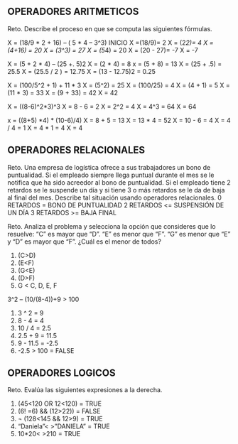 ## OPERADORES ARITMETICOS
Reto. Describe el proceso en que se computa las siguientes fórmulas.

X = (18/9 * 2 + 16) – ( 5 * 4 – 3^3)
INICIO
X =(18/9)= 2
X = (2*2)= 4
X = (4+16) = 20
X = (3^3) = 27
X = (5*4) = 20
X = (20 - 27)= -7
X = -7

X = (5 + 2 * 4) – (25 +. 5)2
X = (2 * 4) = 8
x = (5 + 8) = 13
X = (25 + .5) = 25.5
X = (25.5 / 2 ) = 12.75
X = (13 - 12.75)2 = 0.25


X = (100/5^2 + 1) + 11 * 3
X = (5^2) = 25
X = (100/25) = 4
X = (4 + 1) = 5
X = (11 * 3) = 33
X = (9 + 33) = 42
X = 42


X = ((8-6)^2*3)^3
X = 8 - 6 = 2
X = 2^2 = 4
X = 4^3 = 64
X = 64

x = ((8+5) *4) * (10-6)/4) 
X = 8 + 5 = 13
X = 13 * 4 = 52
X = 10 - 6 = 4
X = 4 / 4 = 1
X = 4 * 1 = 4
X = 4


## OPERADORES RELACIONALES
Reto. Una empresa de logística ofrece a sus trabajadores un bono de
puntualidad. Si el empleado siempre llega puntual durante el mes se le
notifica que ha sido acreedor al bono de puntualidad. Si el empleado tiene
2 retardos se le suspende un día y si tiene 3 o más retardos se le da de
baja al final del mes. Describe tal situación usando operadores
relacionales.
0 RETARDOS = BONO DE PUNTUALIDAD
2 RETARDOS <= SUSPENSIÓN DE UN DÍA
3 RETARDOS >= BAJA FINAL 

Reto. Analiza el problema y selecciona la opción que consideres que lo
resuelve:
“C” es mayor que “D”. “E” es menor que “F”. “G” es menor que “E” y “D” es
mayor que “F”. ¿Cuál es el menor de todos?
1) (C>D)
2) (E<F)
3) (G<E)
4) (D>F)
5) G < C, D, E, F

3^2 – (10/(8-4))+9 > 100 
1) 3 ^ 2 = 9
2) 8 - 4 = 4
3) 10 / 4 = 2.5
4) 2.5 + 9 = 11.5
5) 9 - 11.5 = -2.5
6) -2.5 > 100 = FALSE

## OPERADORES LOGICOS
Reto. Evalúa las siguientes expresiones a la derecha.
1) (45<120 OR 12<120) = TRUE  
2) (6! =6) && (12>22)) = FALSE
3) ¬ (128<145 && 12>9) = TRUE
4) “Daniela”< >”DANIELA” = TRUE
5) 10*20< >210 = TRUE

